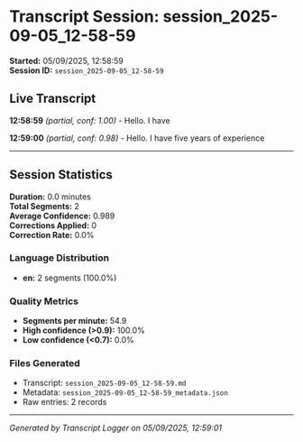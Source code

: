 # Transcript Session: session_2025-09-05_12-58-59

**Started:** 05/09/2025, 12:58:59  
**Session ID:** `session_2025-09-05_12-58-59`

## Live Transcript

**12:58:59** *(partial, conf: 1.00)* - Hello. I have

**12:59:00** *(partial, conf: 0.98)* - Hello. I have five years of experience



---

## Session Statistics

**Duration:** 0.0 minutes  
**Total Segments:** 2  
**Average Confidence:** 0.989  
**Corrections Applied:** 0  
**Correction Rate:** 0.0%

### Language Distribution
- **en:** 2 segments (100.0%)

### Quality Metrics
- **Segments per minute:** 54.9
- **High confidence (>0.9):** 100.0%
- **Low confidence (<0.7):** 0.0%

### Files Generated
- Transcript: `session_2025-09-05_12-58-59.md`
- Metadata: `session_2025-09-05_12-58-59_metadata.json`
- Raw entries: 2 records

---
*Generated by Transcript Logger on 05/09/2025, 12:59:01*
